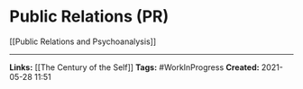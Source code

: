 # Public Relations (PR)

[[Public Relations and Psychoanalysis]]

---
**Links:** [[The Century of the Self]]
**Tags:** #WorkInProgress 
**Created:** 2021-05-28  11:51
